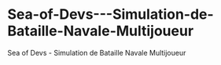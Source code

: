 # Sea-of-Devs---Simulation-de-Bataille-Navale-Multijoueur
Sea of Devs - Simulation de Bataille Navale Multijoueur
